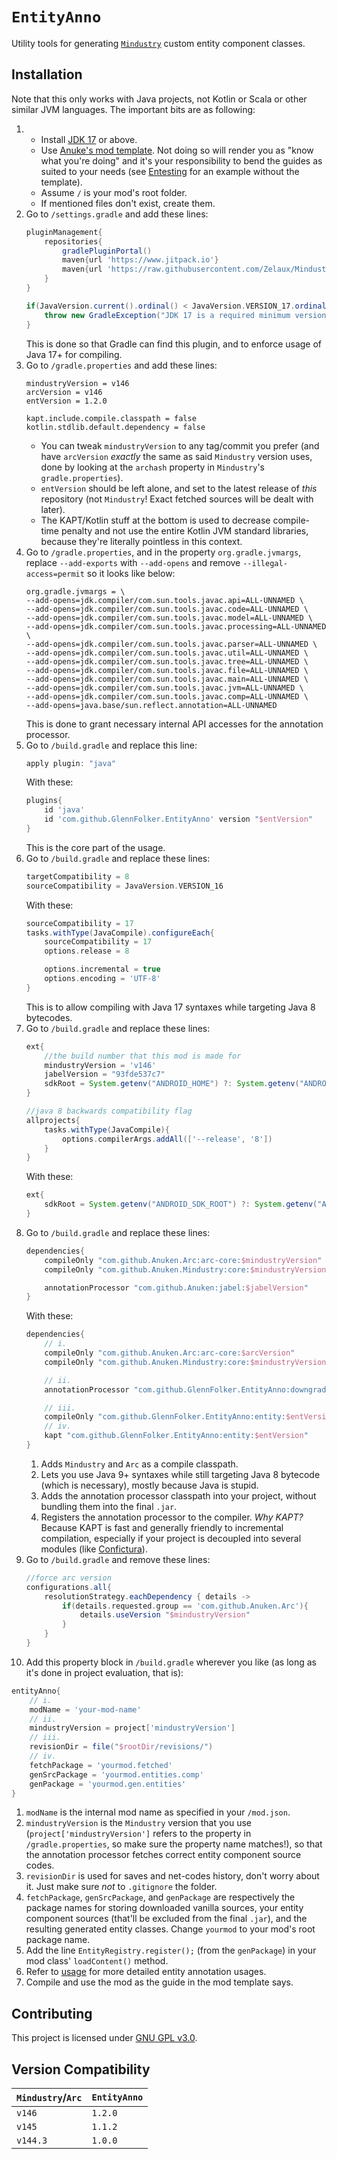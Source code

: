 # `EntityAnno`
Utility tools for generating [`Mindustry`](https://github.com/Anuken/Mindustry) custom entity component classes.

## Installation
Note that this only works with Java projects, not Kotlin or Scala or other similar JVM languages. The important bits are as following:

1. - Install [JDK 17](https://adoptium.net/temurin/releases/) or above.
   - Use [Anuke's mod template](https://github.com/Anuken/MindustryJavaModTemplate). Not doing so will render you as "know what you're doing" and it's your responsibility to bend the guides as suited to your needs (see [Entesting](https://github.com/GlennFolker/Entesting) for an example without the template).
   - Assume `/` is your mod's root folder.
   - If mentioned files don't exist, create them.
2. Go to `/settings.gradle` and add these lines:
   ```gradle
   pluginManagement{
       repositories{
           gradlePluginPortal()
           maven{url 'https://www.jitpack.io'}
           maven{url 'https://raw.githubusercontent.com/Zelaux/MindustryRepo/master/repository'}
       }
   }
   
   if(JavaVersion.current().ordinal() < JavaVersion.VERSION_17.ordinal()){
       throw new GradleException("JDK 17 is a required minimum version. Yours: ${System.getProperty('java.version')}")
   }
   ```
   This is done so that Gradle can find this plugin, and to enforce usage of Java 17+ for compiling.
3. Go to `/gradle.properties` and add these lines:
   ```properties
   mindustryVersion = v146
   arcVersion = v146
   entVersion = 1.2.0

   kapt.include.compile.classpath = false
   kotlin.stdlib.default.dependency = false
   ```
   - You can tweak `mindustryVersion` to any tag/commit you prefer (and have `arcVersion` _exactly_ the same as said `Mindustry` version uses, done by looking at the `archash` property in `Mindustry`'s `gradle.properties`).
   - `entVersion` should be left alone, and set to the latest release of _this_ repository (not `Mindustry`! Exact fetched sources will be dealt with later).
   - The KAPT/Kotlin stuff at the bottom is used to decrease compile-time penalty and not use the entire Kotlin JVM standard libraries, because they're literally pointless in this context.
4. Go to `/gradle.properties`, and in the property `org.gradle.jvmargs`, replace `--add-exports` with `--add-opens` and remove `--illegal-access=permit` so it looks like below:
   ```properties
   org.gradle.jvmargs = \
   --add-opens=jdk.compiler/com.sun.tools.javac.api=ALL-UNNAMED \
   --add-opens=jdk.compiler/com.sun.tools.javac.code=ALL-UNNAMED \
   --add-opens=jdk.compiler/com.sun.tools.javac.model=ALL-UNNAMED \
   --add-opens=jdk.compiler/com.sun.tools.javac.processing=ALL-UNNAMED \
   --add-opens=jdk.compiler/com.sun.tools.javac.parser=ALL-UNNAMED \
   --add-opens=jdk.compiler/com.sun.tools.javac.util=ALL-UNNAMED \
   --add-opens=jdk.compiler/com.sun.tools.javac.tree=ALL-UNNAMED \
   --add-opens=jdk.compiler/com.sun.tools.javac.file=ALL-UNNAMED \
   --add-opens=jdk.compiler/com.sun.tools.javac.main=ALL-UNNAMED \
   --add-opens=jdk.compiler/com.sun.tools.javac.jvm=ALL-UNNAMED \
   --add-opens=jdk.compiler/com.sun.tools.javac.comp=ALL-UNNAMED \
   --add-opens=java.base/sun.reflect.annotation=ALL-UNNAMED
   ```
   This is done to grant necessary internal API accesses for the annotation processor.
5. Go to `/build.gradle` and replace this line:
   ```gradle
   apply plugin: "java"
   ```
   With these:
   ```gradle
   plugins{
       id 'java'
       id 'com.github.GlennFolker.EntityAnno' version "$entVersion"
   }
   ```
   This is the core part of the usage.
6. Go to `/build.gradle` and replace these lines:
   ```gradle
   targetCompatibility = 8
   sourceCompatibility = JavaVersion.VERSION_16
   ```
   With these:
   ```gradle
   sourceCompatibility = 17
   tasks.withType(JavaCompile).configureEach{
       sourceCompatibility = 17
       options.release = 8

       options.incremental = true
       options.encoding = 'UTF-8'
   }
   ```
   This is to allow compiling with Java 17 syntaxes while targeting Java 8 bytecodes.
7. Go to `/build.gradle` and replace these lines:
   ```gradle
   ext{
       //the build number that this mod is made for
       mindustryVersion = 'v146'
       jabelVersion = "93fde537c7"
       sdkRoot = System.getenv("ANDROID_HOME") ?: System.getenv("ANDROID_SDK_ROOT")
   }

   //java 8 backwards compatibility flag
   allprojects{
       tasks.withType(JavaCompile){
           options.compilerArgs.addAll(['--release', '8'])
       }
   }
   ```
   With these:
   ```gradle
   ext{
       sdkRoot = System.getenv("ANDROID_SDK_ROOT") ?: System.getenv("ANDROID_HOME")
   }
   ```
8. Go to `/build.gradle` and replace these lines:
   ```gradle
   dependencies{
       compileOnly "com.github.Anuken.Arc:arc-core:$mindustryVersion"
       compileOnly "com.github.Anuken.Mindustry:core:$mindustryVersion"
   
       annotationProcessor "com.github.Anuken:jabel:$jabelVersion"
   }
   ```
   With these:
   ```gradle
   dependencies{
       // i.
       compileOnly "com.github.Anuken.Arc:arc-core:$arcVersion"
       compileOnly "com.github.Anuken.Mindustry:core:$mindustryVersion"

       // ii.
       annotationProcessor "com.github.GlennFolker.EntityAnno:downgrader:$entVersion"

       // iii.
       compileOnly "com.github.GlennFolker.EntityAnno:entity:$entVersion"
       // iv.
       kapt "com.github.GlennFolker.EntityAnno:entity:$entVersion"
   }
   ```
   1. Adds `Mindustry` and `Arc` as a compile classpath.
   2. Lets you use Java 9+ syntaxes while still targeting Java 8 bytecode (which is necessary), mostly because Java is stupid.
   3. Adds the annotation processor classpath into your project, without bundling them into the final `.jar`.
   4. Registers the annotation processor to the compiler. _Why KAPT?_ Because KAPT is fast and generally friendly to incremental compilation, especially if your project is decoupled into several modules (like [Confictura](https://github.com/GlennFolker/Confictura)).
9. Go to `/build.gradle` and remove these lines:
   ```gradle
   //force arc version
   configurations.all{
       resolutionStrategy.eachDependency { details ->
           if(details.requested.group == 'com.github.Anuken.Arc'){
               details.useVersion "$mindustryVersion"
           }
       }
   }
   ```
10. Add this property block in `/build.gradle` wherever you like (as long as it's done in project evaluation, that is):
   ```gradle
   entityAnno{
       // i.
       modName = 'your-mod-name'
       // ii.
       mindustryVersion = project['mindustryVersion']
       // iii.
       revisionDir = file("$rootDir/revisions/")
       // iv.
       fetchPackage = 'yourmod.fetched'
       genSrcPackage = 'yourmod.entities.comp'
       genPackage = 'yourmod.gen.entities'
   }
   ```
   1. `modName` is the internal mod name as specified in your `/mod.json`.
   2. `mindustryVersion` is the `Mindustry` version that you use (`project['mindustryVersion']` refers to the property in `/gradle.properties`, so make sure the property name matches!), so that the annotation processor fetches correct entity component source codes.
   3. `revisionDir` is used for saves and net-codes history, don't worry about it. Just make sure _not_ to `.gitignore` the folder.
   4. `fetchPackage`, `genSrcPackage`, and `genPackage` are respectively the package names for storing downloaded vanilla sources, your entity component sources (that'll be excluded from the final `.jar`), and the resulting generated entity classes. Change `yourmod` to your mod's root package name.
11. Add the line `EntityRegistry.register();` (from the `genPackage`) in your mod class' `loadContent()` method.
12. Refer to [usage](/USAGE.md) for more detailed entity annotation usages.
13. Compile and use the mod as the guide in the mod template says.

## Contributing
This project is licensed under [GNU GPL v3.0](/LICENSE).

## Version Compatibility
| `Mindustry`/`Arc` | `EntityAnno` |
|-------------------|--------------|
| `v146`            | `1.2.0`      |
| `v145`            | `1.1.2`      |
| `v144.3`          | `1.0.0`      |
